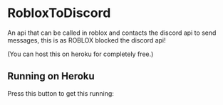 # RobloxToDiscord
An api that can be called in roblox and contacts the discord api to send messages, this is as ROBLOX blocked the discord api! 

(You can host this on heroku for completely free.)

## Running on Heroku

Press this button to get this running:
